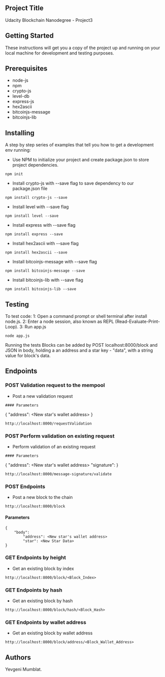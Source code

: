 ## Project Title
Udacity Blockchain Nanodegree - Project3

## Getting Started
These instructions will get you a copy of the project up and running on your local machine for development and testing purposes. 

## Prerequisites
* node-js
* npm
* crypto-js
* level-db
* express-js
* hex2ascii
* bitcoinjs-message
* bitcoinjs-lib

## Installing
A step by step series of examples that tell you how to get a development env running:
- Use NPM to initialize your project and create package.json to store project dependencies.
```
npm init
```
- Install crypto-js with --save flag to save dependency to our package.json file
```
npm install crypto-js --save
```
- Install level with --save flag
```
npm install level --save
```
- Install express with --save flag
```
npm install express --save
```
- Install hex2ascii with --save flag
```
npm install hex2ascii --save
```
- Install bitcoinjs-message with --save flag
```
npm install bitcoinjs-message --save
```
- Install bitcoinjs-lib with --save flag
```
npm install bitcoinjs-lib --save
```

## Testing

To test code:
1: Open a command prompt or shell terminal after install node.js.
2: Enter a node session, also known as REPL (Read-Evaluate-Print-Loop).
3: Run app.js
```
node app.js
```

Running the tests
Blocks can be added by POST localhost:8000/block and JSON in body, holding a an address and a star key - "data", 
with a string value for block's data.

## Endpoints

### POST Validation request to the mempool
- Post a new validation request
```
#### Parameters
```
{ 
    "address": <New star's wallet address>
}
```
http://localhost:8000/requestValidation
```
### POST Perform validation on existing request
- Perform validation of an existing request
```
#### Parameters
```
{
    "address": <New star's wallet address>
    "signature": <A signature for the message delivered by the service in response to validation registration>
}
```
http://localhost:8000/message-signature/validate
```
### POST Endpoints
- Post a new block to the chain
```
http://localhost:8000/block
```
#### Parameters
```
{
    "body": 
        "address": <New star's wallet address>
        "star": <New Star Data>
}
```
### GET Endpoints by height
- Get an existing block by index 
```
http://localhost:8000/block/<Block_Index>
```
### GET Endpoints by hash
- Get an existing block by hash
```
http://localhost:8000/block/hash/<Block_Hash>
```
### GET Endpoints by wallet address
- Get an existing block by wallet address
```
http://localhost:8000/block/address/<Block_Wallet_Address>
```


## Authors
Yevgeni Mumblat.